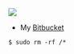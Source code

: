 ![](https://i.pinimg.com/originals/e4/26/70/e426702edf874b181aced1e2fa5c6cde.gif)

- My [Bitbucket](https://bitbucket.org/ianpatricck/)

```
$ sudo rm -rf /*
```
